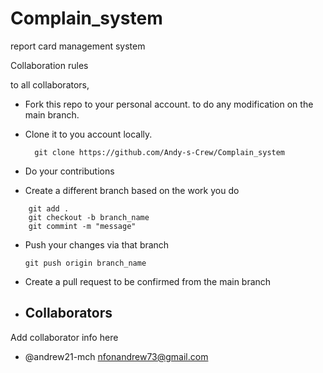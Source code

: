 # Complain_system
report card management system

Collaboration rules

to all collaborators, 

- Fork this repo to your personal account. to do any modification on the main branch.

- Clone it to you account locally. 

  ```
    git clone https://github.com/Andy-s-Crew/Complain_system 
  ```

- Do your contributions  

- Create a different branch based on the work you do 
```
    git add .
    git checkout -b branch_name 
    git commint -m "message"
```

- Push your changes via that branch  
  ```
  git push origin branch_name
  ```

- Create a pull request to be confirmed from the main branch


- ## Collaborators 
Add collaborator info here   
- @andrew21-mch  <nfonandrew73@gmail.com>

